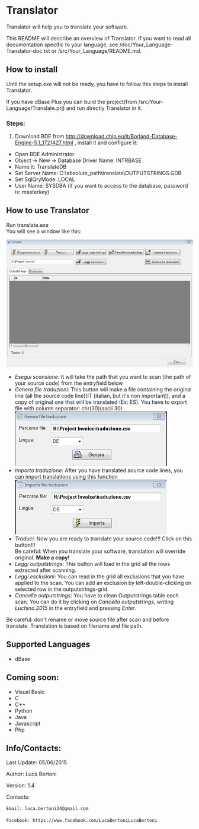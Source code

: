 # Translator

Translator will help you to translate your software.

This README will describe an overview of Translator. If you want to read all documentation specific to your language, see /doc/Your_Language-Translator-doc.txt or /src/Your_Language/README.md.

## How to install

Until the setup.exe will not be ready, you have to follow this steps to install Translator.

If you have dBase Plus you can build the project(from /src/Your-Language/Translate.prj) and run directly Translator in it.

### Steps:  
1) Download BDE from http://download.chip.eu/it/Borland-Database-Engine-5.1_1721427.html , install it and configure it:  
  - Open BDE Administrator  
  - Object -> New -> Database Driver Name: INTRBASE  
  - Name it: TranslateDB  
  - Set Server Name: C:\absolute_path\translate\OUTPUTSTRINGS.GDB  
  - Set SqlQryMode: LOCAL  
  - User Name: SYSDBA (if you want to access to the database, password is: masterkey)

## How to use Translator  
Run translate.exe  
You will see a window like this:

  ![Main window](https://github.com/lucabertoni/Translator/blob/master/screenshot/main.PNG?raw=true)

  - *Esegui scansione*: It will take the path that you want to scan (the path of your source code) from the entryfield below  
  - *Genera file traduzioni*: This button will make a file containing the original line (all the source code line)(IT (italian, but it's non important)), and a copy of original one that will be translated (Ex: ES). You have to export file with column separator: chr(30)(ascii 30)  
    ![Export window](https://github.com/lucabertoni/Translator/blob/master/screenshot/export.PNG?raw=true)  
  - *Importa traduzione*: After you have translated source code lines, you can import translations using this function  
    ![Export window](https://github.com/lucabertoni/Translator/blob/master/screenshot/import.PNG?raw=true)  
  - *Traduci*: Now you are ready to translate your source code!!! Click on this button!!!  
  Be careful: When you translate your software, translation will override original. **Make a copy!**  
  - *Leggi outputstrings*: This button will load in the grid all the rows extracted after scanning.  
  - *Leggi esclusioni*: You can read in the grid all exclusions that you have applied to the scan. You can add an exclusion by left-double-clicking on selected row in the outputstrings-grid.  
  - *Cancella outputstrings*: You have to clean Outputstrings table each scan. You can do it by clicking on *Cancella outputstrings*, writing *Luchino.2015* in the entryfield and pressing *Enter*.

Be careful: don't rename or move source file after scan and before translate. Translation is based on filename and file path.


## Supported Languages  
  - dBase

## Coming soon:  
  - Visual Basic  
  - C  
  - C++  
  - Python  
  - Java  
  - Javascript  
  - Php

## Info/Contacts:

Last Update: 05/06/2015

Author: Luca Bertoni

Version: 1.4

Contacts:

	Email: luca.bertoni24@gmail.com

	Facebook: https://www.facebook.com/LucaBertoniLucaBertoni 
